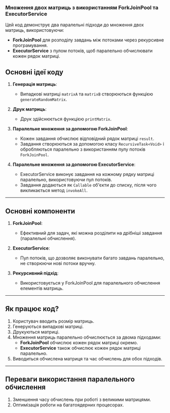 ### Множення двох матриць з використанням **ForkJoinPool** та **ExecutorService**

Цей код демонструє два паралельні підходи до множення двох матриць, використовуючи:

- **ForkJoinPool** для розподілу завдань між потоками через рекурсивне програмування.
- **ExecutorService** з пулом потоків, щоб паралельно обчислювати кожен рядок матриці.


## Основні ідеї коду

1. **Генерація матриць**:
   - Випадкові матриці `matrixA` та `matrixB` створюються функцією `generateRandomMatrix`.
   
2. **Друк матриць**:
   - Друк здійснюється функцією `printMatrix`.

3. **Паралельне множення за допомогою ForkJoinPool**:
   - Кожен завдання обчислює відповідний рядок матриці `result`.
   - Завдання створюються за допомогою класу `RecursiveTask<Void>` і обробляються паралельно з використанням пулу потоків `ForkJoinPool`.

4. **Паралельне множення за допомогою ExecutorService**:
   - ExecutorService виконує завдання на кожному рядку матриці паралельно, використовуючи пул потоків.
   - Завдання додаються як `Callable` об'єкти до списку, після чого викликається метод `invokeAll`.

---

## Основні компоненти

1. **ForkJoinPool**:
   - Ефективний для задач, які можна розділити на дрібніші завдання (паралельні обчислення).

2. **ExecutorService**:
   - Пул потоків, що дозволяє виконувати багато завдань паралельно, не створюючи нові потоки вручну.

3. **Рекурсивний підхід**:
   - Використовується у ForkJoinPool для паралельного обчислення елементів матриць.

---

## Як працює код?

1. Користувач вводить розмір матриць.
2. Генеруються випадкові матриці.
3. Друкуються матриці.
4. Множення матриць паралельно обчислюється за двома підходами:
   - **ForkJoinPool** обчислює кожен рядок матриці окремо.
   - **ExecutorService** також обчислює кожен рядок матриці паралельно.
5. Виводиться обчислена матриця та час обчислень для обох підходів.

---

## Переваги використання паралельного обчислення

1. Зменшення часу обчислень при роботі з великими матрицями.
2. Оптимізація роботи на багатоядерних процесорах.
